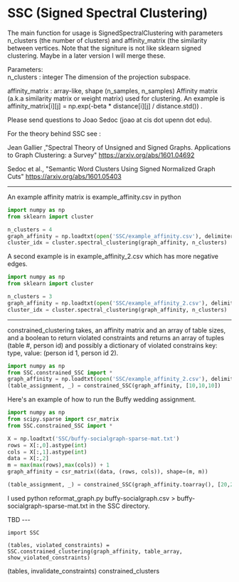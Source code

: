 # SSC (Signed Spectral Clustering)

The main function for usage is SignedSpectralClustering with parameters n_clusters (the number of clusters) and affinity_matrix (the similarity between vertices. Note that the signiture is not like sklearn signed clustering.
Maybe in a later version I will merge these.

Parameters:      
n_clusters : integer
           The dimension of the projection subspace.

affinity_matrix : array-like, shape (n_samples, n_samples)
                Affinity matrix (a.k.a similarity matrix or weight matrix) used for clustering.
                An example is affinity_matrix[i][j] = np.exp(-beta * distance[i][j] / distance.std()) .

Please send questions to Joao Sedoc (joao at cis dot upenn dot edu).
 

For the theory behind SSC see :

Jean Gallier ,"Spectral Theory of Unsigned and Signed Graphs. Applications to Graph Clustering: a Survey" https://arxiv.org/abs/1601.04692

Sedoc et al., "Semantic Word Clusters Using Signed Normalized Graph Cuts" https://arxiv.org/abs/1601.05403
    
________________________________

An example affinity matrix is example_affinity.csv
in python

```python
import numpy as np
from sklearn import cluster

n_clusters = 4
graph_affinity = np.loadtxt(open('SSC/example_affinity.csv'), delimiter=',')
cluster_idx = cluster.spectral_clustering(graph_affinity, n_clusters)
```
A second example is in example_affinity_2.csv which has more negative edges.
```python
import numpy as np
from sklearn import cluster

n_clusters = 3
graph_affinity = np.loadtxt(open('SSC/example_affinity_2.csv'), delimiter=',')
cluster_idx = cluster.spectral_clustering(graph_affinity, n_clusters)
```

________________________________

constrained_clustering takes, an affinity matrix and an array of table sizes, and a boolean to return violated constraints and returns an array of tuples (table #, person id) and possibly a dictionary of violated constrains key: type, value: (person id 1, person id 2).

```python
import numpy as np
from SSC.constrained_SSC import *
graph_affinity = np.loadtxt(open('SSC/example_affinity_2.csv'), delimiter=',')
(table_assignment, _) = constrained_SSC(graph_affinity, [10,10,10])
```

Here's an example of how to run the Buffy wedding assignment.

```python
import numpy as np
from scipy.sparse import csr_matrix
from SSC.constrained_SSC import *

X = np.loadtxt('SSC/buffy-socialgraph-sparse-mat.txt')
rows = X[:,0].astype(int)
cols = X[:,1].astype(int)
data = X[:,2]
m = max(max(rows),max(cols)) + 1
graph_affinity = csr_matrix((data, (rows, cols)), shape=(m, m))

(table_assignment, _) = constrained_SSC(graph_affinity.toarray(), [20,20,20])
```

I used python reformat_graph.py buffy-socialgraph.csv  > buffy-socialgraph-sparse-mat.txt in the SSC directory.


TBD ---

```
import SSC

(tables, violated_constraints) = SSC.constrained_clustering(graph_affinity, table_array, show_violated_constraints)
```


(tables, invalidate_constraints) constrained_clusters

